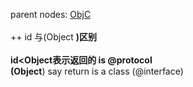 parent nodes: [ObjC](ObjC.html)\
\
 ++ id
与(Object **)区别\
 \
 id\<Object表示返回的 is @protocol \
 (Object**) say return is a class (@interface)
